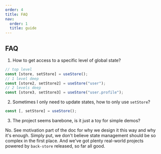 ```yaml
---
order: 4
title: FAQ
nav:
  order: 1
  title: guide
---
```


## FAQ

1. How to get access to a specific level of global state?

```js
// top level
const [store, setStore] = useStore();
// 1 level deep
const [store2, setStore2] = useStore("user");
// 2 levels deep
const [store3, setStore3] = useStore("user.profile");
```

2. Sometimes I only need to update states, how to only use `setStore`?

```js
const [, setStore] = useStore();
```

3. The project seems barebone, is it just a toy for simple demos?

No. See motivation part of the doc for why we design it this way and why it's enough. Simply put, we don't believe state management should be so complex in the first place. And we've got plenty real-world projects powered by `back-store` released, so far all good.
